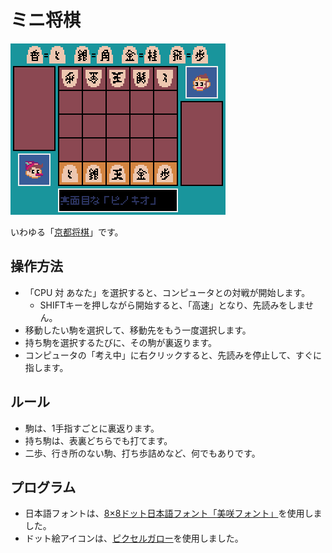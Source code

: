 
# ミニ将棋

![minishogi11](img/minishogi11.gif)

いわゆる「[京都将棋](https://ja.wikipedia.org/wiki/%E4%BA%AC%E9%83%BD%E5%B0%86%E6%A3%8B)」です。

## 操作方法

* 「CPU 対 あなた」を選択すると、コンピュータとの対戦が開始します。
  * SHIFTキーを押しながら開始すると、「高速」となり、先読みをしません。
* 移動したい駒を選択して、移動先をもう一度選択します。
* 持ち駒を選択するたびに、その駒が裏返ります。
* コンピュータの「考え中」に右クリックすると、先読みを停止して、すぐに指します。

## ルール

* 駒は、1手指すごとに裏返ります。
* 持ち駒は、表裏どちらでも打てます。
* 二歩、行き所のない駒、打ち歩詰めなど、何でもありです。

## プログラム

* 日本語フォントは、[8×8ドット日本語フォント「美咲フォント」](https://littlelimit.net/misaki.htm)を使用しました。
* ドット絵アイコンは、[ピクセルガロー](https://hpgpixer.jp/)を使用しました。
